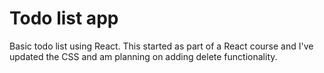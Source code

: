 # Todo list app

Basic todo list using React. This started as part of a React course and I've updated the CSS and am planning on adding delete functionality. 